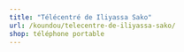 ```yaml
---
title: "Télécentré de Iliyassa Sako"
url: /koundou/telecentre-de-iliyassa-sako/
shop: téléphone portable
---
```


